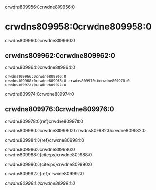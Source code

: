 crwdns809956:0crwdne809956:0
# crwdns809958:0crwdne809958:0

crwdns809960:0crwdne809960:0
## crwdns809962:0crwdne809962:0

crwdns809964:0crwdne809964:0

```{figure} ../figures/research-cycle.jpg
crwdns809966:0crwdne809966:0 
crwdns809968:0crwdne809968:0 crwdns809970:0crwdne809970:0 crwdns809972:0crwdne809972:0
```

crwdns809974:0crwdne809974:0
## crwdns809976:0crwdne809976:0

crwdns809978:0{ref}crwdne809978:0

crwdns809980:0crwdne809980:0 crwdns809982:0crwdne809982:0

crwdns809984:0{ref}crwdne809984:0

crwdns809986:0crwdne809986:0 crwdns809988:0{cite:ps}crwdne809988:0

crwdns809990:0{cite:ps}crwdne809990:0

crwdns809992:0{ref}crwdne809992:0

*crwdns809994:0crwdne809994:0*

